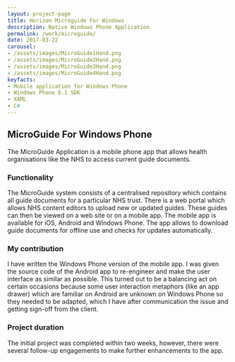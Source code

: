```yaml
---
layout: project-page
title: Horizon Microguide For Windows
description: Native Windows Phone Application
permalink: /work/microguide/
date: 2017-03-22
carousel:
- /assets/images/MicroGuide1Hand.png
- /assets/images/MicroGuide2Hand.png
- /assets/images/MicroGuide3Hand.png
- /assets/images/MicroGuide4Hand.png
keyfacts:
- Mobile application for Windows Phone
- Windows Phone 8.1 SDK
- XAML
- C#
---
```

##  MicroGuide For Windows Phone
The MicroGuide Application is a mobile phone app that allows health 
organisations like the NHS to access current guide documents.

### Functionality
The MicroGuide system consists of a centralised repository which contains all guide documents for a particular NHS trust. There is a web portal which allows NHS content editors to upload new or updated guides. These guides can then be viewed on a web site or on a mobile app. The mobile app is available for iOS, Android and Windows Phone. The app allows to download guide documents for offline use and checks for updates automatically.

### My contribution
I have written the Windows Phone version of the mobile app. I was given the source code of the Android app to re-engineer and make the user interface as similar as possible. This turned out to be a balancing act on certain occasions because some user interaction metaphors (like an app drawer) which are familiar on Android are unknown on Windows Phone so they needed to be adapted, which I have after communication the issue and getting sign-off from the client.

### Project duration
The initial project was completed within two weeks, however, there were several follow-up engagements to make further enhancements to the app.